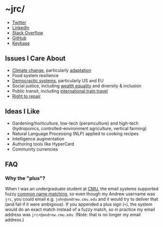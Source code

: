 # ~jrc/

* [Twitter](https://twitter.com/jrcplus)
* [LinkedIn](https://www.linkedin.com/in/johnrchang)
* [Stack Overflow](http://stackoverflow.com/users/594211/jrc)
* [GitHub](https://github.com/jrc)
* [Keybase](https://keybase.io/jrc)


## Issues I Care About

* [Climate change](https://350.org/), particularly [adaptation](https://www.collapselabs.org/)
* Food system resilience
* [Democractic systems](https://simonandschusterpublishing.com/why-were-polarized/), particularly US and EU
* Social justice, including [wealth equality](https://medium.com/@AnandWrites/the-thriving-world-the-wilting-world-and-you-209ffc24ab90) and diversity & inclusion
* Public transit, including [international train travel](https://back-on-track.eu/)
* [Right to repair](https://repair.eu/)

## Ideas I Like

* Gardening/horticulture, low-tech (peramculture) and high-tech (hydroponics, controlled-environment agriculture, vertical farming)
* Natural Language Processing (NLP) applied to cooking recipes
* Intelligence augmentation
* Authoring tools like HyperCard
* Community currencies


## FAQ

### Why the "plus"?

When I was an undergraduate student at [CMU](https://www.cmu.edu/), the email systems supported fuzzy [common name matching](https://web.archive.org/web/20000914184801/http://www.cmu.edu/computing/documentation/unix/cmuedu.html), so even though my Andrew username was `jrc`, you could email e.g. `john@andrew.cmu.edu` and it would try to deliver that (and fail if it were ambigious). If you appended a plus sign (`+`), the system would do an exact match instead of a fuzzy match, so in practice my email address was `jrc+@andrew.cmu.edu`. (Note: that is no longer my email address.)
